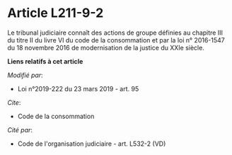 # Article L211-9-2

Le tribunal  judiciaire connaît des actions de groupe définies au chapitre III du titre II du livre VI du code de la
consommation et par la loi n° 2016-1547 du 18 novembre 2016 de modernisation de la justice du XXIe siècle.

**Liens relatifs à cet article**

_Modifié par_:

  - Loi n°2019-222 du 23 mars 2019 - art. 95

_Cite_:

  - Code de la consommation

_Cité par_:

  - Code de l'organisation judiciaire - art. L532-2 (VD)
